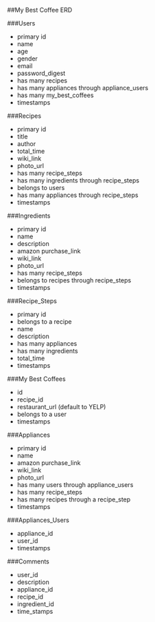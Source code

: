 ##My Best Coffee ERD

###Users
- primary id
- name
- age
- gender
- email
- password_digest
- has many recipes
- has many appliances through appliance_users
- has many my_best_coffees
- timestamps


###Recipes
- primary id
- title
- author
- total_time
- wiki_link
- photo_url
- has many recipe_steps
- has many ingredients through recipe_steps
- belongs to users
- has many appliances through recipe_steps
- timestamps


###Ingredients
- primary id
- name
- description
- amazon purchase_link
- wiki_link
- photo_url
- has many recipe_steps
- belongs to recipes through recipe_steps
- timestamps


###Recipe_Steps
- primary id
- belongs to a recipe
- name
- description
- has many appliances
- has many ingredients
- total_time
- timestamps


###My Best Coffees
- id
- recipe_id
- restaurant_url (default to YELP)
- belongs to a user
- timestamps


###Appliances
- primary id
- name
- amazon purchase_link
- wiki_link
- photo_url
- has many users through appliance_users
- has many recipe_steps
- has many recipes through a recipe_step
- timestamps


###Appliances_Users
- appliance_id
- user_id
- timestamps

###Comments
- user_id
- description
- appliance_id
- recipe_id
- ingredient_id
- time_stamps
